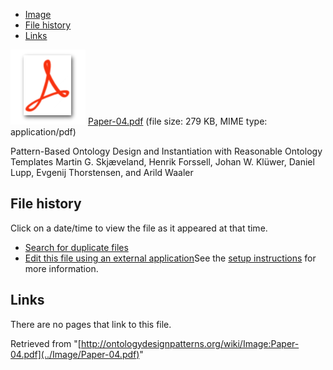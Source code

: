 * [Image](../Image/Paper-04.pdf#file)
* [File history](../Image/Paper-04.pdf#filehistory)
* [Links](../Image/Paper-04.pdf#filelinks)

[![](../skins/common/images/icons/fileicon-pdf.png)](../Image/Paper-04.pdf "Paper-04.pdf")
[Paper-04.pdf](../images/6/66/Paper-04.pdf "Paper-04.pdf")‎  (file size: 279 KB, MIME type: application/pdf)




Pattern-Based Ontology Design and Instantiation with Reasonable Ontology Templates
Martin G. Skjæveland, Henrik Forssell, Johan W. Klüwer, Daniel Lupp, Evgenij Thorstensen, and Arild Waaler




## File history

Click on a date/time to view the file as it appeared at that time.



  
* [Search for duplicate files](http://ontologydesignpatterns.org/wiki/Special:FileDuplicateSearch/Paper-04.pdf "Special:FileDuplicateSearch/Paper-04.pdf")
* [Edit this file using an external application](http://ontologydesignpatterns.org/wiki/index.php?title=Image:Paper-04.pdf&action=edit&externaledit=true&mode=file "Image:Paper-04.pdf")See the [setup instructions](http://www.mediawiki.org/wiki/Manual:External_editors "http://www.mediawiki.org/wiki/Manual:External_editors") for more information.

## Links



There are no pages that link to this file.




Retrieved from "[http://ontologydesignpatterns.org/wiki/Image:Paper-04.pdf](../Image/Paper-04.pdf)"